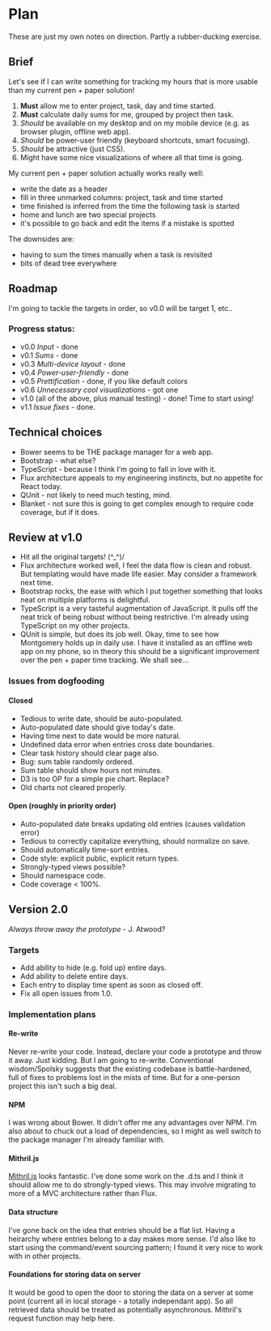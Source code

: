# Plan
These are just my own notes on direction. Partly a rubber-ducking exercise.

## Brief
Let's see if I can write something for tracking my hours that is more usable than my current pen + paper solution!

1. **Must** allow me to enter project, task, day and time started.
2. **Must** calculate daily sums for me, grouped by project then task.
3. _Should_ be available on my desktop and on my mobile device (e.g. as browser plugin, offline web app).
4. _Should_ be power-user friendly (keyboard shortcuts, smart focusing).
5. _Should_ be attractive (just CSS).
6. Might have some nice visualizations of where all that time is going.

My current pen + paper solution actually works really well:
- write the date as a header
- fill in three unmarked columns: project, task and time started
- time finished is inferred from the time the following task is started
- home and lunch are two special projects
- it's possible to go back and edit the items if a mistake is spotted

The downsides are:
- having to sum the times manually when a task is revisited
- bits of dead tree everywhere

## Roadmap
I'm going to tackle the targets in order, so v0.0 will be target 1, etc..

### Progress status:
* v0.0 *Input* - done
* v0.1 *Sums* - done
* v0.3 *Multi-device layout* - done
* v0.4 *Power-user-friendly* - done
* v0.5 *Prettification* - done, if you like default colors
* v0.6 *Unnecessary cool visualizations* - got one
* v1.0 (all of the above, plus manual testing) - done! Time to start using!
* v1.1 *Issue fixes* - done.


## Technical choices
* Bower seems to be THE package manager for a web app.
* Bootstrap - what else?
* TypeScript - because I think I'm going to fall in love with it.
* Flux architecture appeals to my engineering instincts, but no appetite for React today.
* QUnit - not likely to need much testing, mind.
* Blanket - not sure this is going to get complex enough to require code coverage, but if it does.

## Review at v1.0
* Hit all the original targets!
    \(^_^)/
* Flux architecture worked well, I feel the data flow is clean and robust. But templating would have made life easier. May consider a framework next time.
* Bootstrap rocks, the ease with which I put together something that looks neat on multiple platforms is delightful.
* TypeScript is a very tasteful augmentation of JavaScript. It pulls off the neat trick of being robust without being restrictive. I'm already using TypeScript on my other projects.
* QUnit is simple, but does its job well.
Okay, time to see how Montgomery holds up in daily use. I have it installed as an offline web app on my phone, so in theory this should be a significant improvement over the pen + paper time tracking. We shall see...

### Issues from dogfooding

#### Closed
* Tedious to write date, should be auto-populated.
* Auto-populated date should give today's date.
* Having time next to date would be more natural.
* Undefined data error when entries cross date boundaries.
* Clear task history should clear page also.
* Bug: sum table randomly ordered.
* Sum table should show hours not minutes.
* D3 is too OP for a simple pie chart. Replace?
* Old charts not cleared properly.

#### Open (roughly in priority order)
* Auto-populated date breaks updating old entries (causes validation error)
* Tedious to correctly capitalize everything, should normalize on save.
* Should automatically time-sort entries.
* Code style: explicit public, explicit return types.
* Strongly-typed views possible?
* Should namespace code.
* Code coverage < 100%.

## Version 2.0
_Always throw away the prototype_ - J. Atwood?

### Targets
* Add ability to hide (e.g. fold up) entire days.
* Add ability to delete entire days.
* Each entry to display time spent as soon as closed off.
* Fix all open issues from 1.0.

### Implementation plans
#### Re-write
Never re-write your code. Instead, declare your code a prototype and throw it away. Just kidding. But I am going to re-write. Conventional wisdom/Spolsky suggests that the existing codebase is battle-hardened, full of fixes to problems lost in the mists of time. But for a one-person project this isn't such a big deal.

#### NPM
I was wrong about Bower. It didn't offer me any advantages over NPM. I'm also about to chuck out a load of dependencies, so I might as well switch to the package manager I'm already familiar with.

#### Mithril.js
[Mithril.js](https://lhorie.github.io/mithril) looks fantastic. I've done some work on the .d.ts and I think it should allow me to do strongly-typed views. This may involve migrating to more of a MVC architecture rather than Flux.

#### Data structure
I've gone back on the idea that entries should be a flat list. Having a heirarchy where entries belong to a day makes more sense. I'd also like to start using the command/event sourcing pattern; I found it very nice to work with in other projects.

#### Foundations for storing data on server
It would be good to open the door to storing the data on a server at some point (current all in local storage - a totally independant app). So all retrieved data should be treated as potentially asynchronous. Mithril's request function may help here.
